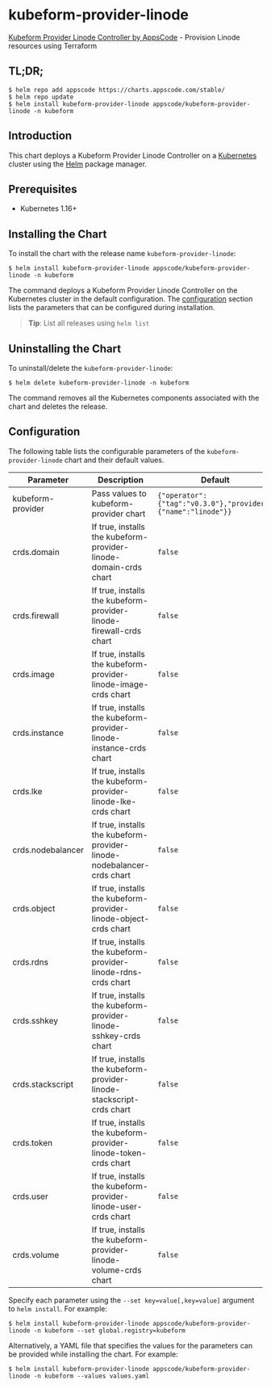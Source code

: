 # kubeform-provider-linode

[Kubeform Provider Linode Controller by AppsCode](https://github.com/kubeform) - Provision Linode resources using Terraform

## TL;DR;

```console
$ helm repo add appscode https://charts.appscode.com/stable/
$ helm repo update
$ helm install kubeform-provider-linode appscode/kubeform-provider-linode -n kubeform
```

## Introduction

This chart deploys a Kubeform Provider Linode Controller on a [Kubernetes](http://kubernetes.io) cluster using the [Helm](https://helm.sh) package manager.

## Prerequisites

- Kubernetes 1.16+

## Installing the Chart

To install the chart with the release name `kubeform-provider-linode`:

```console
$ helm install kubeform-provider-linode appscode/kubeform-provider-linode -n kubeform
```

The command deploys a Kubeform Provider Linode Controller on the Kubernetes cluster in the default configuration. The [configuration](#configuration) section lists the parameters that can be configured during installation.

> **Tip**: List all releases using `helm list`

## Uninstalling the Chart

To uninstall/delete the `kubeform-provider-linode`:

```console
$ helm delete kubeform-provider-linode -n kubeform
```

The command removes all the Kubernetes components associated with the chart and deletes the release.

## Configuration

The following table lists the configurable parameters of the `kubeform-provider-linode` chart and their default values.

|     Parameter     |                              Description                               |                           Default                            |
|-------------------|------------------------------------------------------------------------|--------------------------------------------------------------|
| kubeform-provider | Pass values to kubeform-provider chart                                 | `{"operator":{"tag":"v0.3.0"},"provider":{"name":"linode"}}` |
| crds.domain       | If true, installs the kubeform-provider-linode-domain-crds chart       | `false`                                                      |
| crds.firewall     | If true, installs the kubeform-provider-linode-firewall-crds chart     | `false`                                                      |
| crds.image        | If true, installs the kubeform-provider-linode-image-crds chart        | `false`                                                      |
| crds.instance     | If true, installs the kubeform-provider-linode-instance-crds chart     | `false`                                                      |
| crds.lke          | If true, installs the kubeform-provider-linode-lke-crds chart          | `false`                                                      |
| crds.nodebalancer | If true, installs the kubeform-provider-linode-nodebalancer-crds chart | `false`                                                      |
| crds.object       | If true, installs the kubeform-provider-linode-object-crds chart       | `false`                                                      |
| crds.rdns         | If true, installs the kubeform-provider-linode-rdns-crds chart         | `false`                                                      |
| crds.sshkey       | If true, installs the kubeform-provider-linode-sshkey-crds chart       | `false`                                                      |
| crds.stackscript  | If true, installs the kubeform-provider-linode-stackscript-crds chart  | `false`                                                      |
| crds.token        | If true, installs the kubeform-provider-linode-token-crds chart        | `false`                                                      |
| crds.user         | If true, installs the kubeform-provider-linode-user-crds chart         | `false`                                                      |
| crds.volume       | If true, installs the kubeform-provider-linode-volume-crds chart       | `false`                                                      |


Specify each parameter using the `--set key=value[,key=value]` argument to `helm install`. For example:

```console
$ helm install kubeform-provider-linode appscode/kubeform-provider-linode -n kubeform --set global.registry=kubeform
```

Alternatively, a YAML file that specifies the values for the parameters can be provided while
installing the chart. For example:

```console
$ helm install kubeform-provider-linode appscode/kubeform-provider-linode -n kubeform --values values.yaml
```
